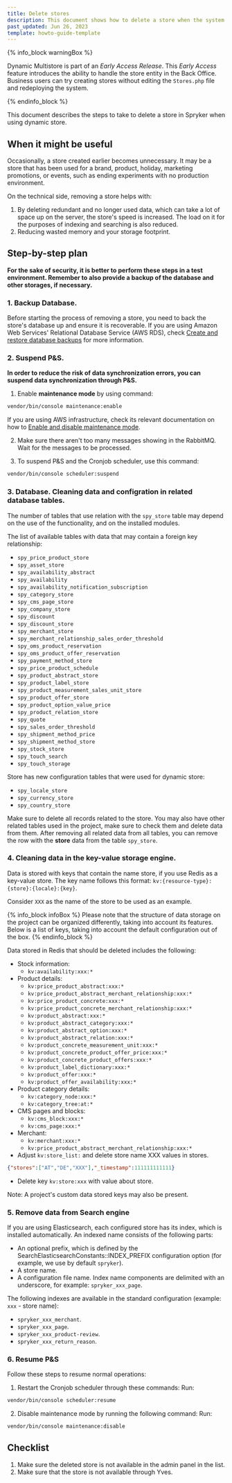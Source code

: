 ```yaml
---
title: Delete stores
description: This document shows how to delete a store when the system is running with a dynamic store feature.
past_updated: Jun 26, 2023
template: howto-guide-template
---
```


{% info_block warningBox %}

Dynamic Multistore is part of an *Early Access Release*. This *Early Access* feature introduces the ability to handle the store entity in the Back Office. Business users can try creating stores without editing the `Stores.php` file and redeploying the system.

{% endinfo_block %}

This document describes the steps to take to delete a store in Spryker when using dynamic store.

## When it might be useful

Occasionally, a store created earlier becomes unnecessary. It may be a store that has been used for a brand, product, holiday, marketing promotions, or events, such as ending experiments with no production environment.

On the technical side, removing a store helps with:
1. By deleting redundant and no longer used data, which can take a lot of space up on the server, the store's speed is increased. The load on it for the purposes of indexing and searching is also reduced.
2. Reducing wasted memory and your storage footprint.


## Step-by-step plan

**For the sake of security, it is better to perform these steps in a test environment. Remember to also provide a backup of the database and other storages, if necessary.**

### 1. Backup Database.

Before starting the process of removing a store, you need to back the store's database up and ensure it is recoverable.
If you are using Amazon Web Services' Relational Database Service (AWS RDS), check [Create and restore database backups](/docs/cloud/dev/spryker-cloud-commerce-os/create-and-restore-database-backups.html) for more information.


### 2. Suspend P&S.

**In order to reduce the risk of data synchronization errors, you can suspend data synchronization through P&S.**

1. Enable **maintenance mode** by using command:
```bash
vendor/bin/console maintenance:enable
```
If you are using AWS infrastructure, check its relevant documentation on how to [Enable and disable maintenance mode](/docs/cloud/dev/spryker-cloud-commerce-os/manage-maintenance-mode/enable-and-disable-maintenance-mode.html).

2. Make sure there aren't too many messages showing in the RabbitMQ. Wait for the messages to be processed.

3. To suspend P&S and the Cronjob scheduler, use this command:

```bash
vendor/bin/console scheduler:suspend
```


### 3. Database. Cleaning data and configration in related database tables.

The number of tables that use relation with the `spy_store` table may depend on the use of the functionality, and on the installed modules.

The list of available tables with data that may contain a foreign key relationship:
- `spy_price_product_store`
- `spy_asset_store`
- `spy_availability_abstract`
- `spy_availability`
- `spy_availability_notification_subscription`
- `spy_category_store`
- `spy_cms_page_store`
- `spy_company_store`
- `spy_discount`
- `spy_discount_store`
- `spy_merchant_store`
- `spy_merchant_relationship_sales_order_threshold`
- `spy_oms_product_reservation`
- `spy_oms_product_offer_reservation`
- `spy_payment_method_store`
- `spy_price_product_schedule`
- `spy_product_abstract_store`
- `spy_product_label_store`
- `spy_product_measurement_sales_unit_store`
- `spy_product_offer_store`
- `spy_product_option_value_price`
- `spy_product_relation_store`
- `spy_quote`
- `spy_sales_order_threshold`
- `spy_shipment_method_price`
- `spy_shipment_method_store`
- `spy_stock_store`
- `spy_touch_search`
- `spy_touch_storage`

Store has new configuration tables that were used for dynamic store:
- `spy_locale_store`
- `spy_currency_store`
- `spy_country_store`

Make sure to delete all records related to the store. You may also have other related tables used in the project, make sure to check them and delete data from them.
After removing all related data from all tables, you can remove the row with the **store** data from the table `spy_store`.

### 4. Cleaning data in the key-value storage engine.

Data is stored with keys that contain the name store, if you use Redis as a key-value store.
The key name follows this format: `kv:{resource-type}:{store}:{locale}:{key}`.

Consider `XXX` as the name of the store to be used as an example.

{% info_block infoBox %}
Please note that the structure of data storage on the project can be organized differently, taking into account its features.
Below is a list of keys, taking into account the default configuration out of the box.
{% endinfo_block %}

Data stored in Redis that should be deleted includes the following:
- Stock information:
   - `kv:availability:xxx:*`
- Product details:
    - `kv:price_product_abstract:xxx:*`
    - `kv:price_product_abstract_merchant_relationship:xxx:*`
    - `kv:price_product_concrete:xxx:*`
    - `kv:price_product_concrete_merchant_relationship:xxx:*`
    - `kv:product_abstract:xxx:*`
    - `kv:product_abstract_category:xxx:*`
    - `kv:product_abstract_option:xxx:*`
    - `kv:product_abstract_relation:xxx:*`
    - `kv:product_concrete_measurement_unit:xxx:*`
    - `kv:product_concrete_product_offer_price:xxx:*`
    - `kv:product_concrete_product_offers:xxx:*`
    - `kv:product_label_dictionary:xxx:*`
    - `kv:product_offer:xxx:*`
    - `kv:product_offer_availability:xxx:*`
- Product category details:
    - `kv:category_node:xxx:*`
    - `kv:category_tree:at:*`
- CMS pages and blocks:
    - `kv:cms_block:xxx:*`
    - `kv:cms_page:xxx:*`
- Merchant:
    - `kv:merchant:xxx:*`
    - `kv:price_product_abstract_merchant_relationship:xxx:*`
- Adjust `kv:store_list:` and delete store name XXX values in stores.
```json
{"stores":["AT","DE","XXX"],"_timestamp":111111111111}
```
- Delete key `kv:store:xxx` with value about store.


Note: A project's custom data stored keys may also be present.

### 5. Remove data from Search engine

If you are using Elasticsearch, each configured store has its index, which is installed automatically. An indexed name consists of the following parts:
- An optional prefix, which is defined by the SearchElasticsearchConstants::INDEX_PREFIX configuration option (for example, we use by default `spryker`).
- A store name.
- A configuration file name.
Index name components are delimited with an underscore, for example:  `spryker_xxx_page`.

The following indexes are available in the standard configuration (example: `xxx` -  store name):

- `spryker_xxx_merchant`.
- `spryker_xxx_page`.
- `spryker_xxx_product-review`.
- `spryker_xxx_return_reason`.

### 6. Resume P&S

Follow these steps to resume normal operations:

1. Restart the Cronjob scheduler through these commands:
Run:  
```bash
vendor/bin/console scheduler:resume
```
2. Disable maintenance mode by running the following command:
Run:
```bash
vendor/bin/console maintenance:disable
```


## Checklist

1. Make sure the deleted store is not available in the admin panel in the list.
2. Make sure that the store is not available through Yves.

